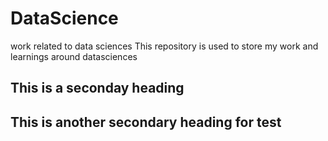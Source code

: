 # DataScience
work related to data sciences
This repository is used to store my work and learnings around datasciences
## This is a seconday heading
## This is another secondary heading for test
